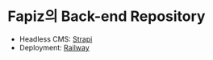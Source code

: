 # Fapiz의 Back-end Repository

- Headless CMS: [Strapi](https://strapi.io/)
- Deployment: [Railway](https://railway.app/)

